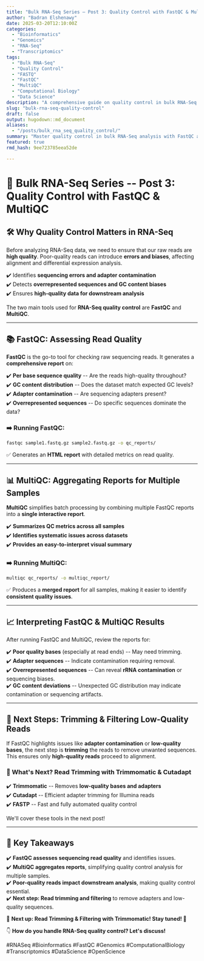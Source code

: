 ```yaml
---
title: "Bulk RNA-Seq Series – Post 3: Quality Control with FastQC & MultiQC"
author: "Badran Elshenawy"
date: 2025-03-20T12:10:00Z
categories:
  - "Bioinformatics"
  - "Genomics"
  - "RNA-Seq"
  - "Transcriptomics"
tags:
  - "Bulk RNA-Seq"
  - "Quality Control"
  - "FASTQ"
  - "FastQC"
  - "MultiQC"
  - "Computational Biology"
  - "Data Science"
description: "A comprehensive guide on quality control in bulk RNA-Seq analysis using FastQC and MultiQC. Learn how to assess sequencing quality, detect contamination, and ensure high-quality data for downstream analysis."
slug: "bulk-rna-seq-quality-control"
draft: false
output: hugodown::md_document
aliases:
  - "/posts/bulk_rna_seq_quality_control/"
summary: "Master quality control in bulk RNA-Seq analysis with FastQC and MultiQC. Learn how to assess sequencing read quality, identify adapter contamination, and interpret QC reports."
featured: true
rmd_hash: 9ee723785eea52de

---
```


# 🔬 Bulk RNA-Seq Series -- Post 3: Quality Control with FastQC & MultiQC

## 🛠 Why Quality Control Matters in RNA-Seq

Before analyzing RNA-Seq data, we need to ensure that our raw reads are **high quality**. Poor-quality reads can introduce **errors and biases**, affecting alignment and differential expression analysis.

✔️ Identifies **sequencing errors and adapter contamination**  
✔️ Detects **overrepresented sequences and GC content biases**  
✔️ Ensures **high-quality data for downstream analysis**

The two main tools used for **RNA-Seq quality control** are **FastQC** and **MultiQC**.

------------------------------------------------------------------------

## 📚 FastQC: Assessing Read Quality

**FastQC** is the go-to tool for checking raw sequencing reads. It generates a **comprehensive report** on:

✔️ **Per base sequence quality** -- Are the reads high-quality throughout?  
✔️ **GC content distribution** -- Does the dataset match expected GC levels?  
✔️ **Adapter contamination** -- Are sequencing adapters present?  
✔️ **Overrepresented sequences** -- Do specific sequences dominate the data?

### **➡️ Running FastQC:**

``` bash
fastqc sample1.fastq.gz sample2.fastq.gz -o qc_reports/
```

✅ Generates an **HTML report** with detailed metrics on read quality.

------------------------------------------------------------------------

## 📊 MultiQC: Aggregating Reports for Multiple Samples

**MultiQC** simplifies batch processing by combining multiple FastQC reports into a **single interactive report**.

✔️ **Summarizes QC metrics across all samples**  
✔️ **Identifies systematic issues across datasets**  
✔️ **Provides an easy-to-interpret visual summary**

### **➡️ Running MultiQC:**

``` bash
multiqc qc_reports/ -o multiqc_report/
```

✅ Produces a **merged report** for all samples, making it easier to identify **consistent quality issues**.

------------------------------------------------------------------------

## 📈 Interpreting FastQC & MultiQC Results

After running FastQC and MultiQC, review the reports for:

✔️ **Poor quality bases** (especially at read ends) -- May need trimming.  
✔️ **Adapter sequences** -- Indicate contamination requiring removal.  
✔️ **Overrepresented sequences** -- Can reveal **rRNA contamination** or sequencing biases.  
✔️ **GC content deviations** -- Unexpected GC distribution may indicate contamination or sequencing artifacts.

------------------------------------------------------------------------

## 🔄 Next Steps: Trimming & Filtering Low-Quality Reads

If FastQC highlights issues like **adapter contamination** or **low-quality bases**, the next step is **trimming** the reads to remove unwanted sequences. This ensures only **high-quality reads** proceed to alignment.

### **🔹 What's Next? Read Trimming with Trimmomatic & Cutadapt**

✔️ **Trimmomatic** -- Removes **low-quality bases and adapters**  
✔️ **Cutadapt** -- Efficient adapter trimming for Illumina reads  
✔️ **FASTP** -- Fast and fully automated quality control

We'll cover these tools in the next post!

------------------------------------------------------------------------

## 📌 Key Takeaways

✔️ **FastQC assesses sequencing read quality** and identifies issues.  
✔️ **MultiQC aggregates reports**, simplifying quality control analysis for multiple samples.  
✔️ **Poor-quality reads impact downstream analysis**, making quality control essential.  
✔️ **Next step: Read trimming and filtering** to remove adapters and low-quality sequences.

📌 **Next up: Read Trimming & Filtering with Trimmomatic! Stay tuned! 🚀**

👇 **How do you handle RNA-Seq quality control? Let's discuss!**

#RNASeq #Bioinformatics #FastQC #Genomics #ComputationalBiology #Transcriptomics #DataScience #OpenScience

